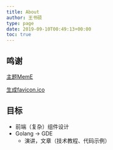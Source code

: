 ```yaml
---
title: About
author: 王书硕
type: page
date: 2019-09-10T00:49:13+00:00
toc: true
---
```


## 鸣谢

[主题MemE](https://io-oi.me/hugo-theme-meme/)

[生成favicon.ico](https://realfavicongenerator.net/)

## 目标
- 前端（复杂）组件设计
- Golang -> GDE
  - 演讲，文章（技术教程、代码示例）